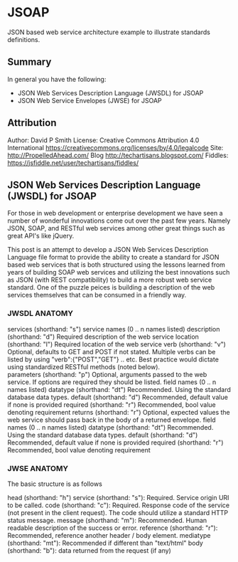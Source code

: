 # JSOAP
JSON based web service architecture example to illustrate standards definitions.

## Summary
In general you have the following:
- JSON Web Services Description Language (JWSDL) for JSOAP
- JSON Web Service Envelopes (JWSE) for JSOAP

## Attribution
Author: David P Smith
License: Creative Commons Attribution 4.0 International https://creativecommons.org/licenses/by/4.0/legalcode
Site: http://PropelledAhead.com/
Blog http://techartisans.blogspot.com/
Fiddles: https://jsfiddle.net/user/techartisans/fiddles/

## JSON Web Services Description Language (JWSDL) for JSOAP

For those in web development or enterprise development we have seen a number of wonderful innovations come out over the past few years. Namely JSON, SOAP, and RESTful web services among other great things such as great API's like jQuery.

This post is an attempt to develop a JSON Web Services Description Language file format to provide the ability to create a standard for JSON based web services that is both structured using the lessons learned from years of building SOAP web services and utilizing the best innovations such as JSON (with REST compatibility) to build a more robust web service standard. One of the puzzle peices is building a description of the web services themselves that can be consumed in a friendly way.

### JWSDL ANATOMY

services (shorthand: "s")
service names (0 .. n names listed)
description (shorthand: "d") Required description of the web service
location (shorthand: "l") Required location of the web service
verb (shorthand: "v") Optional, defaults to GET and POST if not stated. Multiple verbs can be listed by using "verb":{"POST","GET"} .. etc. Best practice would dictate using standardized RESTful methods (noted below).  
parameters (shorthand: "p") Optional, arguments passed to the web service. If options are required they should be listed.
field names (0 .. n names listed)
datatype (shorthand: "dt") Recommended. Using the standard database data types.
default (shorthand: "d") Recommended, default value if none is provided
required (shorthand: "r") Recommended, bool value denoting requirement
returns (shorthand: "r") Optional, expected values the web service should pass back in the body of a returned envelope. 
field names (0 .. n names listed)
datatype (shorthand: "dt") Recommended. Using the standard database data types.
default (shorthand: "d") Recommended, default value if none is provided
required (shorthand: "r") Recommended, bool value denoting requirement


### JWSE ANATOMY

The basic structure is as follows


head (shorthand: "h")
service (shorthand: "s"): Required. Service origin URI to be called.
code (shorthand: "c"): Required. Response code of the service (not present in the client request). The code should utilize a standard HTTP status message.
message (shorthand: "m"): Recommended. Human readable description of the success or error.
reference (shorthand: "r"): Recommended, reference another header / body element.
mediatype (shorthand: "mt"): Recommended if different than "text/html"
body (shorthand: "b"): data returned from the request (if any)
